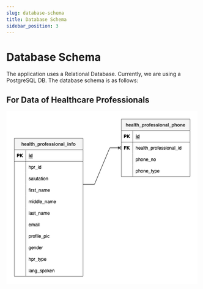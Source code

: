 ```yaml
---
slug: database-schema
title: Database Schema
sidebar_position: 3
---
```


# Database Schema

The application uses a Relational Database. Currently, we are using a PostgreSQL DB.
The database schema is as follows:

## For Data of Healthcare Professionals

![Database Tables for Healthcare Professionals](./healthcare_proff.drawio.png)